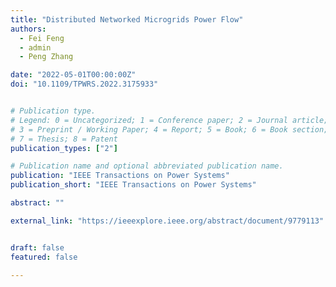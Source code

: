 ```yaml
---
title: "Distributed Networked Microgrids Power Flow"
authors:
  - Fei Feng
  - admin
  - Peng Zhang

date: "2022-05-01T00:00:00Z"
doi: "10.1109/TPWRS.2022.3175933"


# Publication type.
# Legend: 0 = Uncategorized; 1 = Conference paper; 2 = Journal article;
# 3 = Preprint / Working Paper; 4 = Report; 5 = Book; 6 = Book section;
# 7 = Thesis; 8 = Patent
publication_types: ["2"]

# Publication name and optional abbreviated publication name.
publication: "IEEE Transactions on Power Systems"
publication_short: "IEEE Transactions on Power Systems"

abstract: ""

external_link: "https://ieeexplore.ieee.org/abstract/document/9779113"


draft: false
featured: false

---
```

